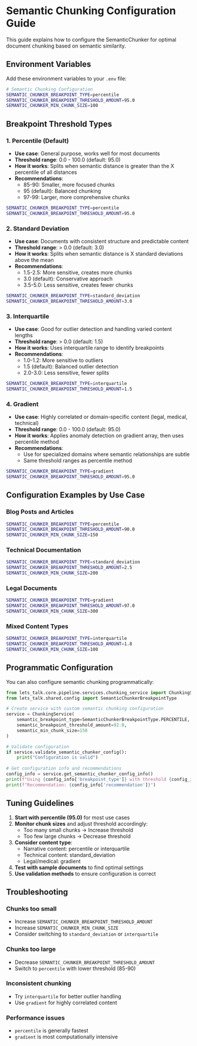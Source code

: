 # Semantic Chunking Configuration Guide

This guide explains how to configure the SemanticChunker for optimal document chunking based on semantic similarity.

## Environment Variables

Add these environment variables to your `.env` file:

```bash
# Semantic Chunking Configuration
SEMANTIC_CHUNKER_BREAKPOINT_TYPE=percentile
SEMANTIC_CHUNKER_BREAKPOINT_THRESHOLD_AMOUNT=95.0
SEMANTIC_CHUNKER_MIN_CHUNK_SIZE=100
```

## Breakpoint Threshold Types

### 1. Percentile (Default)
- **Use case**: General purpose, works well for most documents
- **Threshold range**: 0.0 - 100.0 (default: 95.0)
- **How it works**: Splits when semantic distance is greater than the X percentile of all distances
- **Recommendations**:
  - 85-90: Smaller, more focused chunks
  - 95 (default): Balanced chunking
  - 97-99: Larger, more comprehensive chunks

```bash
SEMANTIC_CHUNKER_BREAKPOINT_TYPE=percentile
SEMANTIC_CHUNKER_BREAKPOINT_THRESHOLD_AMOUNT=95.0
```

### 2. Standard Deviation
- **Use case**: Documents with consistent structure and predictable content
- **Threshold range**: > 0.0 (default: 3.0)
- **How it works**: Splits when semantic distance is X standard deviations above the mean
- **Recommendations**:
  - 1.5-2.5: More sensitive, creates more chunks
  - 3.0 (default): Conservative approach
  - 3.5-5.0: Less sensitive, creates fewer chunks

```bash
SEMANTIC_CHUNKER_BREAKPOINT_TYPE=standard_deviation
SEMANTIC_CHUNKER_BREAKPOINT_THRESHOLD_AMOUNT=3.0
```

### 3. Interquartile
- **Use case**: Good for outlier detection and handling varied content lengths
- **Threshold range**: > 0.0 (default: 1.5)
- **How it works**: Uses interquartile range to identify breakpoints
- **Recommendations**:
  - 1.0-1.2: More sensitive to outliers
  - 1.5 (default): Balanced outlier detection
  - 2.0-3.0: Less sensitive, fewer splits

```bash
SEMANTIC_CHUNKER_BREAKPOINT_TYPE=interquartile
SEMANTIC_CHUNKER_BREAKPOINT_THRESHOLD_AMOUNT=1.5
```

### 4. Gradient
- **Use case**: Highly correlated or domain-specific content (legal, medical, technical)
- **Threshold range**: 0.0 - 100.0 (default: 95.0)
- **How it works**: Applies anomaly detection on gradient array, then uses percentile method
- **Recommendations**:
  - Use for specialized domains where semantic relationships are subtle
  - Same threshold ranges as percentile method

```bash
SEMANTIC_CHUNKER_BREAKPOINT_TYPE=gradient
SEMANTIC_CHUNKER_BREAKPOINT_THRESHOLD_AMOUNT=95.0
```

## Configuration Examples by Use Case

### Blog Posts and Articles
```bash
SEMANTIC_CHUNKER_BREAKPOINT_TYPE=percentile
SEMANTIC_CHUNKER_BREAKPOINT_THRESHOLD_AMOUNT=90.0
SEMANTIC_CHUNKER_MIN_CHUNK_SIZE=150
```

### Technical Documentation
```bash
SEMANTIC_CHUNKER_BREAKPOINT_TYPE=standard_deviation
SEMANTIC_CHUNKER_BREAKPOINT_THRESHOLD_AMOUNT=2.5
SEMANTIC_CHUNKER_MIN_CHUNK_SIZE=200
```

### Legal Documents
```bash
SEMANTIC_CHUNKER_BREAKPOINT_TYPE=gradient
SEMANTIC_CHUNKER_BREAKPOINT_THRESHOLD_AMOUNT=97.0
SEMANTIC_CHUNKER_MIN_CHUNK_SIZE=300
```

### Mixed Content Types
```bash
SEMANTIC_CHUNKER_BREAKPOINT_TYPE=interquartile
SEMANTIC_CHUNKER_BREAKPOINT_THRESHOLD_AMOUNT=1.8
SEMANTIC_CHUNKER_MIN_CHUNK_SIZE=100
```

## Programmatic Configuration

You can also configure semantic chunking programmatically:

```python
from lets_talk.core.pipeline.services.chunking_service import ChunkingService
from lets_talk.shared.config import SemanticChunkerBreakpointType

# Create service with custom semantic chunking configuration
service = ChunkingService(
    semantic_breakpoint_type=SemanticChunkerBreakpointType.PERCENTILE,
    semantic_breakpoint_threshold_amount=92.0,
    semantic_min_chunk_size=150
)

# Validate configuration
if service.validate_semantic_chunker_config():
    print("Configuration is valid")
    
# Get configuration info and recommendations
config_info = service.get_semantic_chunker_config_info()
print(f"Using {config_info['breakpoint_type']} with threshold {config_info['breakpoint_threshold_amount']}")
print(f"Recommendation: {config_info['recommendation']}")
```

## Tuning Guidelines

1. **Start with percentile (95.0)** for most use cases
2. **Monitor chunk sizes** and adjust threshold accordingly:
   - Too many small chunks → Increase threshold
   - Too few large chunks → Decrease threshold
3. **Consider content type**:
   - Narrative content: percentile or interquartile
   - Technical content: standard_deviation
   - Legal/medical: gradient
4. **Test with sample documents** to find optimal settings
5. **Use validation methods** to ensure configuration is correct

## Troubleshooting

### Chunks too small
- Increase `SEMANTIC_CHUNKER_BREAKPOINT_THRESHOLD_AMOUNT`
- Increase `SEMANTIC_CHUNKER_MIN_CHUNK_SIZE`
- Consider switching to `standard_deviation` or `interquartile`

### Chunks too large
- Decrease `SEMANTIC_CHUNKER_BREAKPOINT_THRESHOLD_AMOUNT`
- Switch to `percentile` with lower threshold (85-90)

### Inconsistent chunking
- Try `interquartile` for better outlier handling
- Use `gradient` for highly correlated content

### Performance issues
- `percentile` is generally fastest
- `gradient` is most computationally intensive
